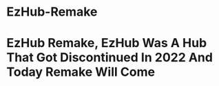 # EzHub-Remake
# EzHub Remake, EzHub Was A Hub That Got Discontinued In 2022 And Today Remake Will Come
